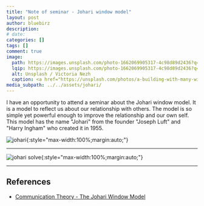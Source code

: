 ```yaml
---
title: "Note of seminar - Johari window model"
layout: post
author: bluebirz
description:
# date: 
categories: []
tags: []
comment: true
image:
  path: https://images.unsplash.com/photo-1662069905317-4c98d89d2436?q=80&w=2584&auto=format&fit=crop&ixlib=rb-4.1.0&ixid=M3wxMjA3fDB8MHxwaG90by1wYWdlfHx8fGVufDB8fHx8fA%3D%3D
  lqip: https://images.unsplash.com/photo-1662069905317-4c98d89d2436?q=10&w=2584&auto=format&fit=crop&ixlib=rb-4.1.0&ixid=M3wxMjA3fDB8MHxwaG90by1wYWdlfHx8fGVufDB8fHx8fA%3D%3D
  alt: Unsplash / Victoria Nezh
  caption: <a href="https://unsplash.com/photos/a-building-with-many-windows-96YuKOSxck8">Unsplash / Victoria Nezh</a>
media_subpath: ../../assets/johari/
---
```


I have an opportunity to attend a seminar about the Johari window model. It is a model to reflect us about our relationship with others. The model is so simple yet powerful enough to improve the relationship and our own self. This model has the name "Johari" from the founder "Joseph Luft" and "Harry Ingham" who created it in 1955.

![johari](johari.drawio.png){:style="max-width:100%;margin:auto;"}

---

![johari solve](johari-solve.drawio.png){:style="max-width:100%;margin:auto;"}

---

## References

- [Communication Theory - The Johari Window Model](https://www.communicationtheory.org/the-johari-window-model/)
